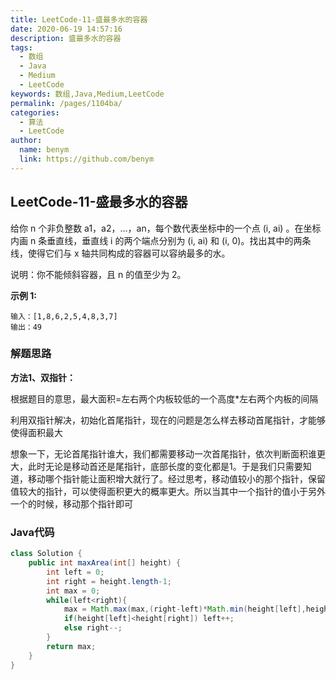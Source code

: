 ```yaml
---
title: LeetCode-11-盛最多水的容器
date: 2020-06-19 14:57:16
description: 盛最多水的容器
tags: 
  - 数组
  - Java
  - Medium
  - LeetCode
keywords: 数组,Java,Medium,LeetCode
permalink: /pages/1104ba/
categories: 
  - 算法
  - LeetCode
author: 
  name: benym
  link: https://github.com/benym
---
```


## LeetCode-11-盛最多水的容器

给你 n 个非负整数 a1，a2，...，an，每个数代表坐标中的一个点 (i, ai) 。在坐标内画 n 条垂直线，垂直线 i 的两个端点分别为 (i, ai) 和 (i, 0)。找出其中的两条线，使得它们与 x 轴共同构成的容器可以容纳最多的水。

说明：你不能倾斜容器，且 n 的值至少为 2。

 <!--more-->

**示例 1:**

```
输入：[1,8,6,2,5,4,8,3,7]
输出：49
```

### 解题思路

**方法1、双指针：**

根据题目的意思，最大面积=左右两个内板较低的一个高度*左右两个内板的间隔

利用双指针解决，初始化首尾指针，现在的问题是怎么样去移动首尾指针，才能够使得面积最大

想象一下，无论首尾指针谁大，我们都需要移动一次首尾指针，依次判断面积谁更大，此时无论是移动首还是尾指针，底部长度的变化都是1。于是我们只需要知道，移动哪个指针能让面积增大就行了。经过思考，移动值较小的那个指针，保留值较大的指针，可以使得面积更大的概率更大。所以当其中一个指针的值小于另外一个的时候，移动那个指针即可

### Java代码

```java
class Solution {
    public int maxArea(int[] height) {
        int left = 0;
        int right = height.length-1;
        int max = 0;
        while(left<right){
            max = Math.max(max,(right-left)*Math.min(height[left],height[right]));
            if(height[left]<height[right]) left++;
            else right--;
        }
        return max;
    }
}
```

